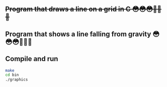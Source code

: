 ## ~~Program that draws a line on a grid in C 😳😳😳🤯🤯🤯~~
## Program that shows a line falling from gravity 😳😳😳🤯🤯🤯

## Compile and run
```sh
make
cd bin
./graphics
```
